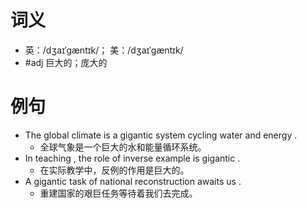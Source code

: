 # 词义
- 英：/dʒaɪˈɡæntɪk/； 美：/dʒaɪˈɡæntɪk/
- #adj 巨大的；庞大的
# 例句
- The global climate is a gigantic system cycling water and energy .
	- 全球气象是一个巨大的水和能量循环系统。
- In teaching , the role of inverse example is gigantic .
	- 在实际教学中，反例的作用是巨大的。
- A gigantic task of national reconstruction awaits us .
	- 重建国家的艰巨任务等待着我们去完成。
